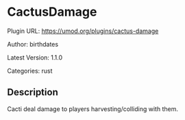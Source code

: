# CactusDamage

Plugin URL: https://umod.org/plugins/cactus-damage

Author: birthdates

Latest Version: 1.1.0

Categories: rust

## Description

Cacti deal damage to players harvesting/colliding with them.
